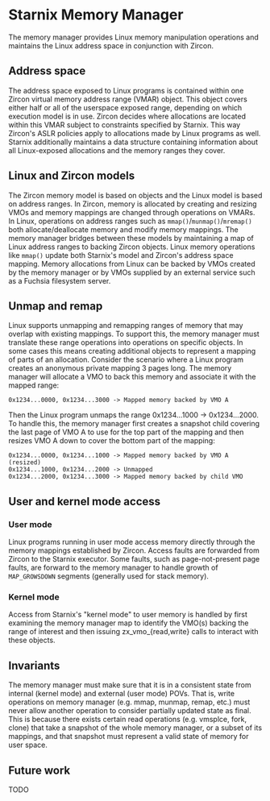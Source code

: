 # Starnix Memory Manager

The memory manager provides Linux memory manipulation operations and maintains the Linux address space in conjunction with Zircon.

## Address space

The address space exposed to Linux programs is contained within one Zircon virtual memory address
range (VMAR) object. This object covers either half or all of the userspace exposed range, depending
on which execution model is in use. Zircon decides where allocations are located within this VMAR
subject to constraints specified by Starnix. This way Zircon's ASLR policies apply to allocations
made by Linux programs as well. Starnix additionally maintains a data structure containing
information about all Linux-exposed allocations and the memory ranges they cover.

## Linux and Zircon models

The Zircon memory model is based on objects and the Linux model is based on address ranges. In
Zircon, memory is allocated by creating and resizing VMOs and memory mappings are changed through
operations on VMARs. In Linux, operations on address ranges such as `mmap()`/`munmap()`/`mremap()`
both allocate/deallocate memory and modify memory mappings. The memory manager bridges between these
models by maintaining a map of Linux address ranges to backing Zircon objects. Linux memory
operations like `mmap()` update both Starnix's model and Zircon's address space mapping. Memory
allocations from Linux can be backed by VMOs created by the memory manager or by VMOs supplied by an
external service such as a Fuchsia filesystem server.

## Unmap and remap

Linux supports unmapping and remapping ranges of memory that may overlap with existing mappings. To
support this, the memory manager must translate these range operations into operations on specific
objects. In some cases this means creating additional objects to represent a mapping of parts of an
allocation. Consider the scenario where a Linux program creates an anonymous private mapping 3 pages
long. The memory manager will allocate a VMO to back this memory and associate it with the mapped
range:

```
0x1234...0000, 0x1234...3000 -> Mapped memory backed by VMO A
```

Then the Linux program unmaps the range 0x1234...1000 -> 0x1234...2000. To handle this, the memory
manager first creates a snapshot child covering the last page of VMO A to use for the top part of
the mapping and then resizes VMO A down to cover the bottom part of the mapping:

```
0x1234...0000, 0x1234...1000 -> Mapped memory backed by VMO A (resized)
0x1234...1000, 0x1234...2000 -> Unmapped
0x1234...2000, 0x1234...3000 -> Mapped memory backed by child VMO
```

## User and kernel mode access

### User mode

Linux programs running in user mode access memory directly through the memory mappings established
by Zircon. Access faults are forwarded from Zircon to the Starnix executor. Some faults, such as
page-not-present page faults, are forward to the memory manager to handle growth of `MAP_GROWSDOWN`
segments (generally used for stack memory).

### Kernel mode

Access from Starnix's "kernel mode" to user memory is handled by first examining the memory manager
map to identify the VMO(s) backing the range of interest and then issuing zx_vmo_{read,write} calls
to interact with these objects.

## Invariants

The memory manager must make sure that it is in a consistent state from internal (kernel mode) and
external (user mode) POVs. That is, write operations on memory manager (e.g. mmap, munmap, remap,
etc.) must never allow another operation to consider partially updated state as final. This is
because there exists certain read operations (e.g. vmsplce, fork, clone) that take a snapshot of
the whole memory manager, or a subset of its mappings, and that snapshot must represent a valid
state of memory for user space.

## Future work

TODO
